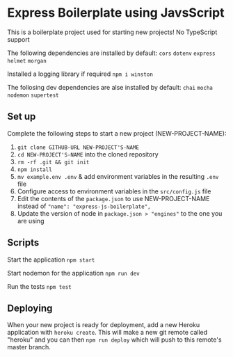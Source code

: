 # Express Boilerplate using JavsScript

This is a boilerplate project used for starting new projects! No TypeScript support

The following dependencies are installed by default:
`cors`
`dotenv`
`express`
`helmet`
`morgan`

Installed a logging library if required `npm i winston`

The follosing dev dependencies are alse installed by default:
`chai`
`mocha`
`nodemon`
`supertest`

## Set up

Complete the following steps to start a new project (NEW-PROJECT-NAME):

1. `git clone GITHUB-URL NEW-PROJECT'S-NAME`
2. `cd NEW-PROJECT'S-NAME` into the cloned repository
3. `rm -rf .git && git init`
4. `npm install`
5. `mv example.env .env` & add environment variables in the resulting `.env` file
6. Configure access to environment variables in the `src/config.js` file
7. Edit the contents of the `package.json` to use NEW-PROJECT-NAME instead of `"name": "express-js-boilerplate",`
8. Update the version of node in `package.json > "engines"` to the one you are using

## Scripts

Start the application `npm start`

Start nodemon for the application `npm run dev`

Run the tests `npm test`

## Deploying

When your new project is ready for deployment, add a new Heroku application with `heroku create`. This will make a new git remote called "heroku" and you can then `npm run deploy` which will push to this remote's master branch.
